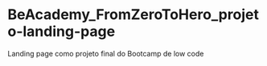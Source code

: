 # BeAcademy_FromZeroToHero_projeto-landing-page
Landing page como projeto final do Bootcamp de low code
